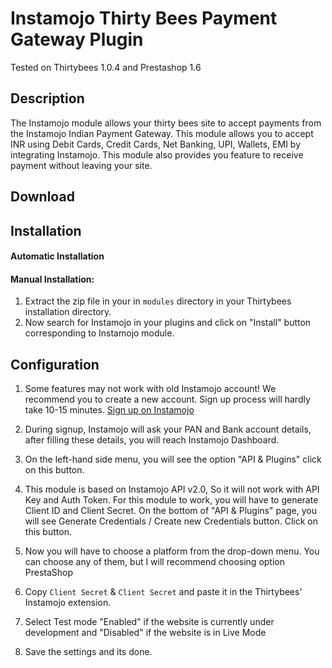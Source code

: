 # Instamojo Thirty Bees Payment Gateway Plugin

Tested on Thirtybees 1.0.4 and Prestashop 1.6

## Description

The Instamojo module allows your thirty bees site to accept payments from the Instamojo Indian Payment Gateway. This module allows you to accept INR using Debit Cards, Credit Cards, Net Banking, UPI, Wallets, EMI by integrating Instamojo. This module also provides you feature to receive payment without leaving your site.

## Download

## Installation

#### Automatic Installation

#### Manual Installation:

1. Extract the zip file in your in `modules` directory in your Thirtybees installation directory.
4. Now search for Instamojo in your plugins and click on "Install" button corresponding to Instamojo module.

## Configuration

1. Some features may not work with old Instamojo account! We recommend you to create a new account. Sign up process will hardly take 10-15 minutes.
[Sign up on Instamojo](http://go.thearrangers.xyz/instamojo?utm_source=thirtybees&utm_medium=ecommerce-module&utm_campaign=github&utm_content=help-signup)

2. During signup, Instamojo will ask your PAN and Bank account details, after filling these details, you will reach Instamojo Dashboard.

3. On the left-hand side menu, you will see the option "API & Plugins" click on this button.

4. This module is based on Instamojo API v2.0, So it will not work with API Key and Auth Token. For this module to work, you will have to generate Client ID and Client Secret. On the bottom of "API & Plugins" page, you will see Generate Credentials / Create new Credentials button. Click on this button.

5. Now you will have to choose a platform from the drop-down menu. You can choose any of them, but I will recommend choosing option PrestaShop

6. Copy `Client Secret` & `Client Secret` and paste it in the Thirtybees' Instamojo extension.

7. Select Test mode "Enabled" if the website is currently under development and "Disabled" if the website is in Live Mode

8. Save the settings and its done.
 
